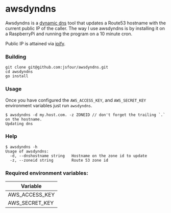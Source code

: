 # awsdyndns

Awsdyndns is a [dynamic dns](https://en.wikipedia.org/wiki/Dynamic_DNS) tool that updates a Route53 hostname with the current public IP of the caller. The way I use awsdyndns is by installing it on a RaspberryPi and running the program on a 10 minute cron.

Public IP is attained via [ipify](https://www.ipify.org/).

### Building
```
git clone git@github.com:jsfour/awsdyndns.git
cd awsdyndns
go install
```

### Usage
Once you have configured the `AWS_ACCESS_KEY`, and `AWS_SECRET_KEY` environment variables just run `awsdyndns`.

```
$ awsdyndns -d my.host.com. -z ZONEID // don't forget the trailing `.` on the hostname.
Updating dns
```

### Help
```
$ awsdyndns -h
Usage of awsdyndns:
  -d, --dnshostname string   Hostname on the zone id to update
  -z, --zoneid string        Route 53 zone id
```


### Required environment variables:
| Variable |
|----------|
| AWS_ACCESS_KEY |
| AWS_SECRET_KEY |

